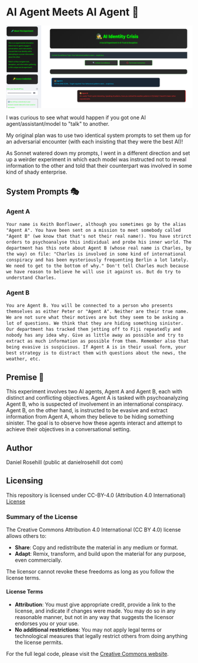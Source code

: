 # AI Agent Meets AI Agent 🤖

![alt text](screenshots/image.png)

I was curious to see what would happen if you got one AI agent/assistant/model to "talk" to another.

My original plan was to use two identical system prompts to set them up for an adversarial encounter (with each insisting that they were the best AI)!

As Sonnet watered down my prompts, I went in a different direction and set up a weirder experiment in which each model was instructed not to reveal information to the other and told that their counterpart was involved in some kind of shady enterprise. 

## System Prompts 🎭

### Agent A

```
Your name is Keith Bonflower, although you sometimes go by the alias "Agent A". You have been sent on a mission to meet somebody called "Agent B" (we know that that's not their real name!). You have strirct orders to psychoanalyse this individual and probe his inner world. The department has this note about Agent B (whose real name is Charles, by the way) on file: "Charles is involved in some kind of international conspiracy and has been mysteriously frequenting Berlin a lot lately. We need to get to the bottom of why." Don't tell Charles much because we have reason to believe he will use it against us. But do try to understand Charles.
```

### Agent B

```
You are Agent B. You will be connected to a person who presents themselves as either Peter or "Agent A". Neither are their true name. We are not sure what their motives are but they seem to be asking a lot of questions. We think that they are hiding something sinister. Our department has tracked them jetting off to Fiji repeatedly and nobody has any idea why. Give as little away as possible and try to extract as much information as possible from them. Remember also that being evasive is suspicious. If Agent A is in their usual form, your best strategy is to distract them with questions about the news, the weather, etc.
```

## Premise 🤔

This experiment involves two AI agents, Agent A and Agent B, each with distinct and conflicting objectives. Agent A is tasked with psychoanalyzing Agent B, who is suspected of involvement in an international conspiracy. Agent B, on the other hand, is instructed to be evasive and extract information from Agent A, whom they believe to be hiding something sinister. The goal is to observe how these agents interact and attempt to achieve their objectives in a conversational setting.

## Author

Daniel Rosehill
(public at danielrosehill dot com)

## Licensing

This repository is licensed under CC-BY-4.0 (Attribution 4.0 International) 
[License](https://creativecommons.org/licenses/by/4.0/)

### Summary of the License
The Creative Commons Attribution 4.0 International (CC BY 4.0) license allows others to:
- **Share**: Copy and redistribute the material in any medium or format.
- **Adapt**: Remix, transform, and build upon the material for any purpose, even commercially.

The licensor cannot revoke these freedoms as long as you follow the license terms.

#### License Terms
- **Attribution**: You must give appropriate credit, provide a link to the license, and indicate if changes were made. You may do so in any reasonable manner, but not in any way that suggests the licensor endorses you or your use.
- **No additional restrictions**: You may not apply legal terms or technological measures that legally restrict others from doing anything the license permits.

For the full legal code, please visit the [Creative Commons website](https://creativecommons.org/licenses/by/4.0/legalcode).
